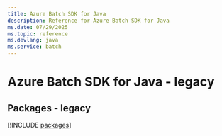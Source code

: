 ```yaml
---
title: Azure Batch SDK for Java
description: Reference for Azure Batch SDK for Java
ms.date: 07/29/2025
ms.topic: reference
ms.devlang: java
ms.service: batch
---
```

# Azure Batch SDK for Java - legacy
## Packages - legacy
[!INCLUDE [packages](batch-index.md)]